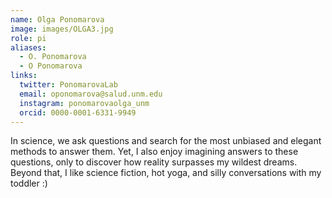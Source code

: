 ```yaml
---
name: Olga Ponomarova
image: images/OLGA3.jpg
role: pi
aliases:
  - O. Ponomarova
  - O Ponomarova
links:
  twitter: PonomarovaLab
  email: oponomarova@salud.unm.edu
  instagram: ponomarovaolga_unm
  orcid: 0000-0001-6331-9949
---
```


In science, we ask questions and search for the most unbiased and elegant methods to answer them. Yet, I also enjoy imagining answers to these questions, only to discover how reality surpasses my wildest dreams. Beyond that, I like science fiction, hot yoga, and silly conversations with my toddler :)